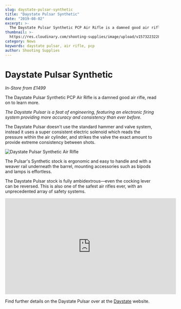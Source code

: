 ```yaml
---
slug: daystate-pulsar-synthetic
title: "Daystate Pulsar Synthetic"
date: "2019-08-02"
excerpt: >-
  The Daystate Pulsar Synthetic PCP Air Rifle is a damned good air rifle, read on to learn more.
thumbnail: >-
  https://res.cloudinary.com/shooting-supplies/image/upload/v1573223228/Blog/GOTW-Daystate-Pulsar.jpg
category: News
keywords: daystate pulsar, air rifle, pcp
author: Shooting Supplies
---
```


# **Daystate Pulsar Synthetic**

_In-Store from £1499_

The Daystate Pulsar Synthetic PCP Air Rifle is a damned good air rifle, read on to learn more.

_The Daystate Pulsar is a feat of engineering, featuring an electronic firing system providing more accuracy and consistency than ever before._

The Daystate Pulsar doesn't use the standard hammer and valve system, instead it uses a super consistent electric solenoid which reads the pressure within the air cylinder, and strikes the valve the exact amount to provide extreme consistency between shots.

![Daystate Pulsar Synthetic Air Rifle](https://res.cloudinary.com/shooting-supplies/image/upload/v1573223226/guns/Daystate-pulsar-Main.jpg)

The Pulsar's Synthetic stock is ergonomic and easy to handle and with a weaver rail underneath the barrel, mounting accessories such as bipods and lamps is effortless.

The Daystate Pulsar stock is fully ambidextrous—even the cocking lever can be reversed. This is also one of the safest air rifles ever, with an unprecedented array of safety systems.

<p align="center">
<iframe src="https://www.youtube.com/embed/pPSzFiyuT5w" width="560" height="315" frameborder="0" allowfullscreen="allowfullscreen"></iframe>
</p>

Find further details on the Daystate Pulsar over at the [Daystate](http://daystate.com/rifles/pulsar/) website.

